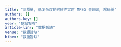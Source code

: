 ```yaml
---
title: "高质量, 低复杂度的纯软件实时 MPEG 音频编, 解码器"
authors: []
authors-key: []
year: "数据暂缺"
article-link: "数据暂缺"
venue: "数据暂缺"
bibex: "数据暂缺"
---
```

